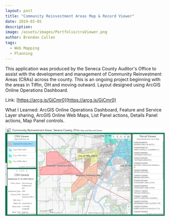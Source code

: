 ```yaml
---
layout: post
title: "Community Reinvestment Areas Map & Record Viewer"
date: 2019-03-05
description:
image: /assets/images/Portfolio/craViewer.png
author: Brendan Cullen
tags:
  - Web Mapping
  - Planning
---
```

This application was produced by the Seneca County Auditor's Office to assist with the development and management of Community Reinvestment Areas (CRAs) across the county. This is an ongoing project beginning with the areas in Tiffin, OH and moving outward. Layout designed using ArcGIS Online Operations Dashboard.

Link: [https://arcg.is/GjCmr0](https://arcg.is/GjCmr0)

What I Learned: ArcGIS Online Operations Dashboard, Feature and Service Layer sharing, ArcGIS Online Web Maps, List Panel actions, Details Panel actions, Map Panel controls.

![](/assets/images/Portfolio/craViewer.png)